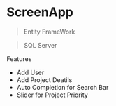 # ScreenApp

> Entity FrameWork

> SQL Server

Features
- Add User
- Add Project Deatils 
- Auto Completion for Search Bar
- Slider for Project Priority
